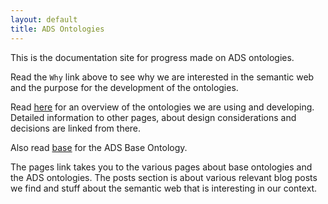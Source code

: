 ```yaml
---
layout: default
title: ADS Ontologies
---
```


This is the documentation site for progress made on ADS ontologies. 

Read the `Why` link above to see why we are interested in the semantic web and the purpose for the development of the ontologies.

Read [here](/ontoads/article/using-ontologies.html) for an overview of the ontologies we are
using and developing. Detailed information to other pages, about design considerations and
decisions are linked from there.

Also read [base](/ontoads/article/ADS-Base.html) for the ADS Base Ontology.

The pages link takes you
to the various pages about base ontologies and the ADS ontologies. The posts section is about various
relevant blog posts we find and stuff about the semantic web that is interesting in our context.
	
	
